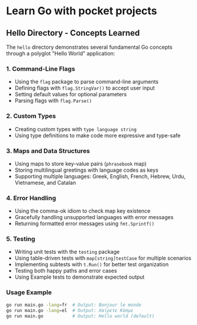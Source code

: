 # Learn Go with pocket projects

## Hello Directory - Concepts Learned

The `hello` directory demonstrates several fundamental Go concepts through a polyglot "Hello World" application:

### 1. Command-Line Flags
- Using the `flag` package to parse command-line arguments
- Defining flags with `flag.StringVar()` to accept user input
- Setting default values for optional parameters
- Parsing flags with `flag.Parse()`

### 2. Custom Types
- Creating custom types with `type language string`
- Using type definitions to make code more expressive and type-safe

### 3. Maps and Data Structures
- Using maps to store key-value pairs (`phrasebook` map)
- Storing multilingual greetings with language codes as keys
- Supporting multiple languages: Greek, English, French, Hebrew, Urdu, Vietnamese, and Catalan

### 4. Error Handling
- Using the comma-ok idiom to check map key existence
- Gracefully handling unsupported languages with error messages
- Returning formatted error messages using `fmt.Sprintf()`

### 5. Testing
- Writing unit tests with the `testing` package
- Using table-driven tests with `map[string]testCase` for multiple scenarios
- Implementing subtests with `t.Run()` for better test organization
- Testing both happy paths and error cases
- Using Example tests to demonstrate expected output

### Usage Example
```bash
go run main.go -lang=fr  # Output: Bonjour le monde
go run main.go -lang=el  # Output: Χαίρετε Κόσμε
go run main.go           # Output: Hello world (default)
```
